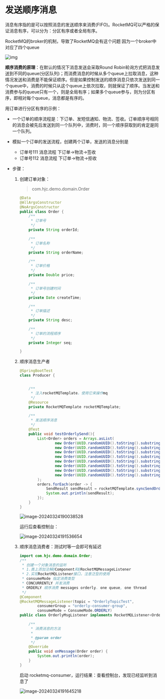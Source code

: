 # 发送顺序消息

消息有序指的是可以按照消息的发送顺序来消费(FIFO)。RocketMQ可以严格的保证消息有序，可以分为：分区有序或者全局有序。

RocketMQ的broker的机制，导致了RocketMQ会有这个问题 因为一个broker中对应了四个queue

![img](https://fastly.jsdelivr.net/gh/LetengZzz/img@main/tc2/img202403172013509.png)

**顺序消费的原理**：在默认的情况下消息发送会采取Round Robin轮询方式把消息发送到不同的queue(分区队列)；而消费消息的时候从多个queue上拉取消息，这种情况发送和消费是不能保证顺序。但是如果控制发送的顺序消息只依次发送到同一个queue中，消费的时候只从这个queue上依次拉取，则就保证了顺序。当发送和消费参与的queue只有一个，则是全局有序；如果多个queue参与，则为分区有序，即相对每个queue，消息都是有序的。

用订单进行分区有序的示例：

- 一个订单的顺序流程是：下订单、发短信通知、物流、签收。订单顺序号相同的消息会被先后发送到同一个队列中，消费时，同一个顺序获取到的肯定是同一个队列。

- 模拟一个订单的发送流程，创建两个订单，发送的消息分别是

  - 订单号111 消息流程 下订单->物流->签收
  - 订单号112 消息流程 下订单->物流->拒收

- 步骤：

  1. 创建订单对象：

     > com.hjc.demo.domain.Order

     ```java
     @Data
     @AllArgsConstructor
     @NoArgsConstructor
     public class Order {
         /**
          * 订单号
          */
         private String orderId;
     
         /**
          * 订单名称
          */
         private String orderName;
     
         /**
          * 订单价格
          */
         private Double price;
     
         /**
          * 订单号创建时间
          */
         private Date createTime;
     
         /**
          * 订单描述
          */
         private String desc;
     
         /**
          * 订单的流程顺序
          */
         private Integer seq;
     
     }
     ```

  2. 顺序消息生产者

     ```java
     @SpringBootTest
     class Producer {
     
     
         /**
          * 注入rocketMQTemplate，使用它来操作mq
          */
         @Resource
         private RocketMQTemplate rocketMQTemplate;
     
         /**
          * 发送顺序消息
          */
         @Test
         public void testOrderlySend(){
             List<Order> orders = Arrays.asList(
                     new Order(UUID.randomUUID().toString().substring(0, 5), "张三的下订单", null, null, null, 1),
                     new Order(UUID.randomUUID().toString().substring(0, 5), "张三的发短信", null, null, null, 1),
                     new Order(UUID.randomUUID().toString().substring(0, 5), "张三的物流", null, null, null, 1),
                     new Order(UUID.randomUUID().toString().substring(0, 5), "张三的签收", null, null, null, 1),
                     new Order(UUID.randomUUID().toString().substring(0, 5), "李四的下订单", null, null, null, 2),
                     new Order(UUID.randomUUID().toString().substring(0, 5), "李四的发短信", null, null, null, 2),
                     new Order(UUID.randomUUID().toString().substring(0, 5), "李四的物流", null, null, null, 2),
                     new Order(UUID.randomUUID().toString().substring(0, 5), "李四的签收", null, null, null, 2)
             );
             orders.forEach(order -> {
                 SendResult sendResult = rocketMQTemplate.syncSendOrderly("OrderlyTopicTest", JSON.toJSONString(order), String.valueOf(order.getSeq()));
                 System.out.println(sendResult);
             });
         }
     }
     ```

     ![image-20240324190038528](https://fastly.jsdelivr.net/gh/LetengZzz/img@main/tc2/img202403241900142.png)

     运行后查看控制台：

     ![image-20240324191536654](https://fastly.jsdelivr.net/gh/LetengZzz/img@main/tc2/img202403241915888.png)

  3. 顺序消息消费者：测试时等一会即可有延迟

     ```java
     import com.hjc.demo.domain.Order;
     /**
      * 创建一个对象消息的监听
      * 1.类上添加注解@Component和@RocketMQMessageListener
      * 2.实现RocketMQListener接口，注意泛型的使用
      * consumeMode 指定消费类型
      * CONCURRENTLY 并发消费
      * ORDERLY 顺序消费 messages orderly. one queue, one thread
      */
     @Component
     @RocketMQMessageListener(topic = "OrderlyTopicTest",
             consumerGroup = "orderly-consumer-group",
             consumeMode = ConsumeMode.ORDERLY)
     public class OrderlyMsgListener implements RocketMQListener<Order> {
     
         /**
          * 消费消息的方法
          *
          * @param order
          */
         @Override
         public void onMessage(Order order) {
             System.out.println(order);
         }
     }
     ```

     启动 rocketmq-consumer，运行结果：查看控制台，发现已经监听到消息了

     ![image-20240324191645218](https://fastly.jsdelivr.net/gh/LetengZzz/img@main/tc2/img202403241916906.png)
